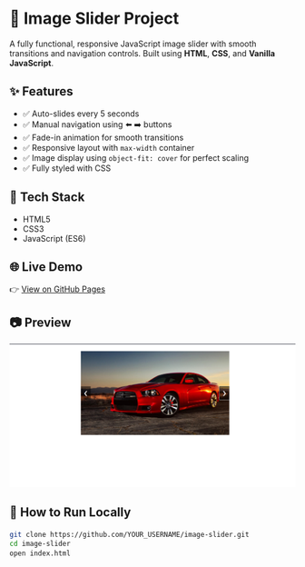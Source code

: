 # 📸 Image Slider Project

A fully functional, responsive JavaScript image slider with smooth transitions and navigation controls. Built using **HTML**, **CSS**, and **Vanilla JavaScript**.

## ✨ Features

- ✅ Auto-slides every 5 seconds
- ✅ Manual navigation using ⬅️ ➡️ buttons
- ✅ Fade-in animation for smooth transitions
- ✅ Responsive layout with `max-width` container
- ✅ Image display using `object-fit: cover` for perfect scaling
- ✅ Fully styled with CSS

## 🔧 Tech Stack

- HTML5
- CSS3
- JavaScript (ES6)

## 🌐 Live Demo

👉 [View on GitHub Pages](https://yashsarode31.github.io/Image-Slider/)  

## 📷 Preview

![Slider Preview](./screenshot.png)  

## 📂 How to Run Locally

```bash
git clone https://github.com/YOUR_USERNAME/image-slider.git
cd image-slider
open index.html
